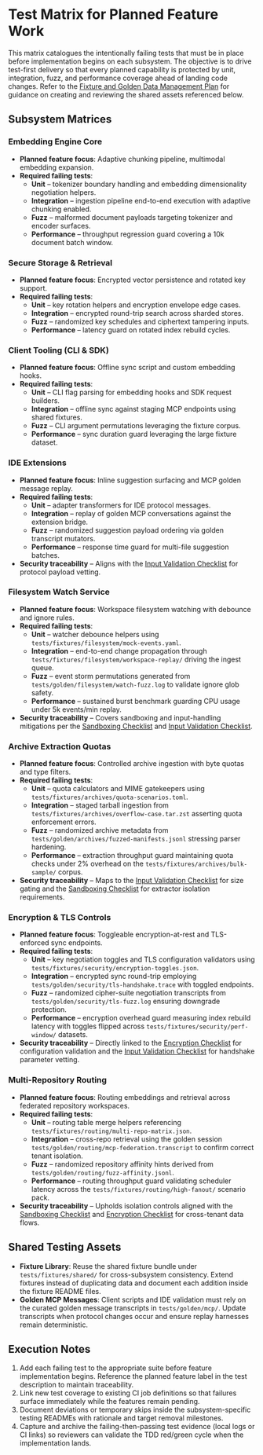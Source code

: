 # Test Matrix for Planned Feature Work

This matrix catalogues the intentionally failing tests that must be in place before implementation begins on each subsystem. The objective is to drive test-first delivery so that every planned capability is protected by unit, integration, fuzz, and performance coverage ahead of landing code changes. Refer to the [Fixture and Golden Data Management Plan](./fixtures-plan.md) for guidance on creating and reviewing the shared assets referenced below.

## Subsystem Matrices

### Embedding Engine Core
- **Planned feature focus**: Adaptive chunking pipeline, multimodal embedding expansion.
- **Required failing tests**:
  - **Unit** – tokenizer boundary handling and embedding dimensionality negotiation helpers.
  - **Integration** – ingestion pipeline end-to-end execution with adaptive chunking enabled.
  - **Fuzz** – malformed document payloads targeting tokenizer and encoder surfaces.
  - **Performance** – throughput regression guard covering a 10k document batch window.

### Secure Storage & Retrieval
- **Planned feature focus**: Encrypted vector persistence and rotated key support.
- **Required failing tests**:
  - **Unit** – key rotation helpers and encryption envelope edge cases.
  - **Integration** – encrypted round-trip search across sharded stores.
  - **Fuzz** – randomized key schedules and ciphertext tampering inputs.
  - **Performance** – latency guard on rotated index rebuild cycles.

### Client Tooling (CLI & SDK)
- **Planned feature focus**: Offline sync script and custom embedding hooks.
- **Required failing tests**:
  - **Unit** – CLI flag parsing for embedding hooks and SDK request builders.
  - **Integration** – offline sync against staging MCP endpoints using shared fixtures.
  - **Fuzz** – CLI argument permutations leveraging the fixture corpus.
  - **Performance** – sync duration guard leveraging the large fixture dataset.

### IDE Extensions
- **Planned feature focus**: Inline suggestion surfacing and MCP golden message replay.
- **Required failing tests**:
  - **Unit** – adapter transformers for IDE protocol messages.
  - **Integration** – replay of golden MCP conversations against the extension bridge.
  - **Fuzz** – randomized suggestion payload ordering via golden transcript mutators.
  - **Performance** – response time guard for multi-file suggestion batches.
- **Security traceability** – Aligns with the [Input Validation Checklist](../security/threat-model.md#input-validation-checklist) for protocol payload vetting.

### Filesystem Watch Service
- **Planned feature focus**: Workspace filesystem watching with debounce and ignore rules.
- **Required failing tests**:
  - **Unit** – watcher debounce helpers using `tests/fixtures/filesystem/mock-events.yaml`.
  - **Integration** – end-to-end change propagation through `tests/fixtures/filesystem/workspace-replay/` driving the ingest queue.
  - **Fuzz** – event storm permutations generated from `tests/golden/filesystem/watch-fuzz.log` to validate ignore glob safety.
  - **Performance** – sustained burst benchmark guarding CPU usage under 5k events/min replay.
- **Security traceability** – Covers sandboxing and input-handling mitigations per the [Sandboxing Checklist](../security/threat-model.md#sandboxing-checklist) and [Input Validation Checklist](../security/threat-model.md#input-validation-checklist).

### Archive Extraction Quotas
- **Planned feature focus**: Controlled archive ingestion with byte quotas and type filters.
- **Required failing tests**:
  - **Unit** – quota calculators and MIME gatekeepers using `tests/fixtures/archives/quota-scenarios.toml`.
  - **Integration** – staged tarball ingestion from `tests/fixtures/archives/overflow-case.tar.zst` asserting quota enforcement errors.
  - **Fuzz** – randomized archive metadata from `tests/golden/archives/fuzzed-manifests.jsonl` stressing parser hardening.
  - **Performance** – extraction throughput guard maintaining quota checks under 2% overhead on the `tests/fixtures/archives/bulk-sample/` corpus.
- **Security traceability** – Maps to the [Input Validation Checklist](../security/threat-model.md#input-validation-checklist) for size gating and the [Sandboxing Checklist](../security/threat-model.md#sandboxing-checklist) for extractor isolation requirements.

### Encryption & TLS Controls
- **Planned feature focus**: Toggleable encryption-at-rest and TLS-enforced sync endpoints.
- **Required failing tests**:
  - **Unit** – key negotiation toggles and TLS configuration validators using `tests/fixtures/security/encryption-toggles.json`.
  - **Integration** – encrypted sync round-trip employing `tests/golden/security/tls-handshake.trace` with toggled endpoints.
  - **Fuzz** – randomized cipher-suite negotiation transcripts from `tests/golden/security/tls-fuzz.log` ensuring downgrade protection.
  - **Performance** – encryption overhead guard measuring index rebuild latency with toggles flipped across `tests/fixtures/security/perf-window/` datasets.
- **Security traceability** – Directly linked to the [Encryption Checklist](../security/threat-model.md#encryption-checklist) for configuration validation and the [Input Validation Checklist](../security/threat-model.md#input-validation-checklist) for handshake parameter vetting.

### Multi-Repository Routing
- **Planned feature focus**: Routing embeddings and retrieval across federated repository workspaces.
- **Required failing tests**:
  - **Unit** – routing table merge helpers referencing `tests/fixtures/routing/multi-repo-matrix.json`.
  - **Integration** – cross-repo retrieval using the golden session `tests/golden/routing/mcp-federation.transcript` to confirm correct tenant isolation.
  - **Fuzz** – randomized repository affinity hints derived from `tests/golden/routing/fuzz-affinity.jsonl`.
  - **Performance** – routing throughput guard validating scheduler latency across the `tests/fixtures/routing/high-fanout/` scenario pack.
- **Security traceability** – Upholds isolation controls aligned with the [Sandboxing Checklist](../security/threat-model.md#sandboxing-checklist) and [Encryption Checklist](../security/threat-model.md#encryption-checklist) for cross-tenant data flows.

## Shared Testing Assets

- **Fixture Library**: Reuse the shared fixture bundle under `tests/fixtures/shared/` for cross-subsystem consistency. Extend fixtures instead of duplicating data and document each addition inside the fixture README files.
- **Golden MCP Messages**: Client scripts and IDE validation must rely on the curated golden message transcripts in `tests/golden/mcp/`. Update transcripts when protocol changes occur and ensure replay harnesses remain deterministic.

## Execution Notes

1. Add each failing test to the appropriate suite before feature implementation begins. Reference the planned feature label in the test description to maintain traceability.
2. Link new test coverage to existing CI job definitions so that failures surface immediately while the features remain pending.
3. Document deviations or temporary skips inside the subsystem-specific testing READMEs with rationale and target removal milestones.
4. Capture and archive the failing-then-passing test evidence (local logs or CI links) so reviewers can validate the TDD red/green cycle when the implementation lands.
